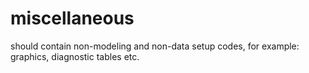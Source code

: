 # miscellaneous 

should contain non-modeling and non-data setup codes, for example: graphics, diagnostic tables etc.
